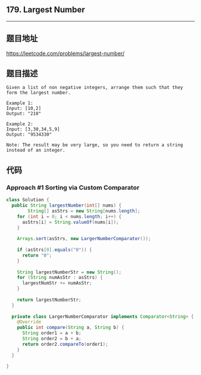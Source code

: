 ## 179. Largest Number

----
## 题目地址

https://leetcode.com/problems/largest-number/

## 题目描述
```
Given a list of non negative integers, arrange them such that they form the largest number.

Example 1:
Input: [10,2]
Output: "210"

Example 2:
Input: [3,30,34,5,9]
Output: "9534330"

Note: The result may be very large, so you need to return a string instead of an integer.
```

## 代码

### Approach #1  Sorting via Custom Comparator

```java
class Solution {
  public String largestNumber(int[] nums) {
		String[] asStrs = new String[nums.length];
    for (int i = 0; i < nums.length; i++) {
      asStrs[i] = String.valueOf(nums[i]);
    }
    
    Arrays.sort(asStrs, new LargerNumberComparator());
    
    if (asStrs[0].equals("0")) {
      return "0";
    }
    
    String largestNumberStr = new String();
    for (String numAsStr : asStrs) {
      largestNumStr += numAsStr;
    }
    
    return largestNumberStr;
  }
  
  private class LargerNumberComparator implements Comparator<String> {
    @Override
    public int compare(String a, String b) {
      String order1 = a + b;
      String order2 = b + a;
      return order2.compareTo(order1);
    }
  }
  
}
```











